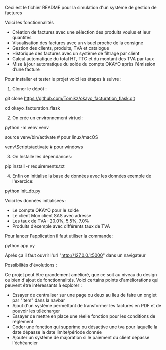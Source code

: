 Ceci est le fichier README pour la simulation d'un système de gestion de factures

Voici les fonctionnalités

- Création de factures avec une sélection des produits voulus et leur quantités 
- Visualisation des factures avec un visuel proche de la consigne
- Gestion des clients, produits, TVA et catalogue
- Historique des factures avec un système de filtrage par client
- Calcul automatique du total HT, TTC et du montant des TVA par taux
- Mise à jour automatique du solde du compte OKAYO après l'émission d’une facture

Pour installer et tester le projet voici les étapes à suivre :

1) Cloner le dépôt :

git clone https://github.com/Tomikz/okayo_facturation_flask.git

cd okayo_facturation_flask

2) On crée un environnement virtuel:

python -m venv venv

source venv/bin/activate  # pour linux/macOS

venv\Scripts\activate     # pour windows

3. On Installe les dépendances:

pip install -r requirements.txt

4. Enfin on initialise la base de données avec les données exemple de l'exercice:

python init_db.py


Voici les données initialisées : 

- Le compte OKAYO pour le solde
- Le client Mon client SAS avec adresse
- Les taux de TVA : 20.0%, 5.5%, 7.0%
- Produits d’exemple avec différents taux de TVA


Pour lancer l'application il faut utiliser la commande:

python app.py

Après ça il faut ouvrir l'url "http://127.0.0.1:5000" dans un navigateur


Possibilités d'évolutions :

Ce projet peut être grandement amélioré, que ce soit au niveau du design ou bien d'ajout de fonctionnalités. 
Voici certains points d'améliorations qui peuvent être intéressants à explorer :

- Essayer de centraliser sur une page ou deux au lieu de faire un onglet par "item" dans la navbar
- Ajout d'un système permettant de transformer les factures en PDF et de pouvoir les télécharger
- Essayer de mettre en place une réelle fonction pour les conditions de règlement
- Coder une fonction qui supprime ou désactive une tva pour laquelle la date dépasse la date limite/période donnée
- Ajouter un système de majoration si le paiement du client dépasse l'échéancier 




